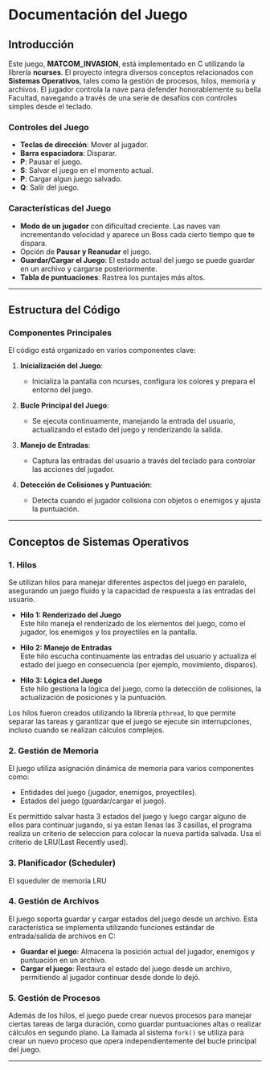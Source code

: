 # Documentación del Juego

## Introducción

Este juego, **MATCOM_INVASION**, está implementado en C utilizando la librería **ncurses**. El proyecto integra diversos conceptos relacionados con **Sistemas Operativos**, tales como la gestión de procesos, hilos, memoria y archivos. El jugador controla la nave para defender honorablemente su bella Facultad, navegando a través de una serie de desafíos con controles simples desde el teclado.

### Controles del Juego

- **Teclas de dirección**: Mover al jugador.
- **Barra espaciadora**: Disparar.
- **P**: Pausar el juego.
- **S**: Salvar el juego en el momento actual.
- **P**: Cargar algun juego salvado.
- **Q**: Salir del juego.

### Características del Juego

- **Modo de un jugador** con dificultad creciente. Las naves van incrementando velocidad y aparece un Boss cada cierto tiempo que te dispara.
- Opción de **Pausar y Reanudar** el juego.
- **Guardar/Cargar el Juego**: El estado actual del juego se puede guardar en un archivo y cargarse posteriormente.
- **Tabla de puntuaciones**: Rastrea los puntajes más altos.

---

## Estructura del Código

### Componentes Principales

El código está organizado en varios componentes clave:

1. **Inicialización del Juego**: 
   - Inicializa la pantalla con ncurses, configura los colores y prepara el entorno del juego.
   
2. **Bucle Principal del Juego**: 
   - Se ejecuta continuamente, manejando la entrada del usuario, actualizando el estado del juego y renderizando la salida.
   
3. **Manejo de Entradas**: 
   - Captura las entradas del usuario a través del teclado para controlar las acciones del jugador.
   
4. **Detección de Colisiones y Puntuación**: 
   - Detecta cuando el jugador colisiona con objetos o enemigos y ajusta la puntuación.

---

## Conceptos de Sistemas Operativos

### 1. **Hilos**

Se utilizan hilos para manejar diferentes aspectos del juego en paralelo, asegurando un juego fluido y la capacidad de respuesta a las entradas del usuario.

- **Hilo 1: Renderizado del Juego**  
  Este hilo maneja el renderizado de los elementos del juego, como el jugador, los enemigos y los proyectiles en la pantalla.

- **Hilo 2: Manejo de Entradas**  
  Este hilo escucha continuamente las entradas del usuario y actualiza el estado del juego en consecuencia (por ejemplo, movimiento, disparos).

- **Hilo 3: Lógica del Juego**  
  Este hilo gestiona la lógica del juego, como la detección de colisiones, la actualización de posiciones y la puntuación.

Los hilos fueron creados utilizando la librería `pthread`, lo que permite separar las tareas y garantizar que el juego se ejecute sin interrupciones, incluso cuando se realizan cálculos complejos.

### 2. **Gestión de Memoria**

El juego utiliza asignación dinámica de memoria para varios componentes como:

- Entidades del juego (jugador, enemigos, proyectiles).
- Estados del juego (guardar/cargar el juego).

Es permittido salvar hasta 3 estados del juego y luego cargar alguno de ellos para continuar jugando, si ya estan llenas las 3 casillas, el programa realiza un criterio de seleccion para colocar la nueva partida salvada. Usa el criterio de LRU(Last Recently used). 

### 3. **Planificador (Scheduler)**

El squeduler de memoria LRU

### 4. **Gestión de Archivos**

El juego soporta guardar y cargar estados del juego desde un archivo. Esta característica se implementa utilizando funciones estándar de entrada/salida de archivos en C:

- **Guardar el juego**: Almacena la posición actual del jugador, enemigos y puntuación en un archivo.
- **Cargar el juego**: Restaura el estado del juego desde un archivo, permitiendo al jugador continuar desde donde lo dejó.

### 5. **Gestión de Procesos**

Además de los hilos, el juego puede crear nuevos procesos para manejar ciertas tareas de larga duración, como guardar puntuaciones altas o realizar cálculos en segundo plano. La llamada al sistema `fork()` se utiliza para crear un nuevo proceso que opera independientemente del bucle principal del juego.

---


